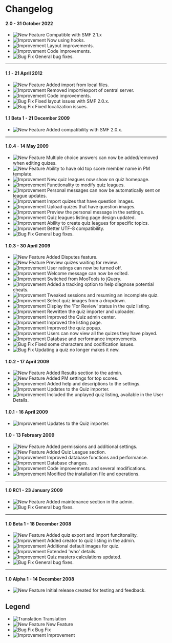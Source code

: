 # Changelog

#### 2.0 - 31 October 2022
- ![New Feature](https://smftricks.com/assets/changelog/tag--plus.png) Compatible with SMF 2.1.x
- ![Improvement](https://smftricks.com/assets/changelog/tag--pencil.png) Now using hooks.
- ![Improvement](https://smftricks.com/assets/changelog/tag--pencil.png) Layout improvements.
- ![Improvement](https://smftricks.com/assets/changelog/tag--pencil.png) Code improvements.
- ![Bug Fix](https://smftricks.com/assets/changelog/bug--minus.png) General bug fixes.
---
#### 1.1 - 21 April 2012
- ![New Feature](https://smftricks.com/assets/changelog/tag--plus.png) Added import from local files.
- ![Improvement](https://smftricks.com/assets/changelog/tag--pencil.png) Removed import/export of central server.
- ![Improvement](https://smftricks.com/assets/changelog/tag--pencil.png) Code improvements.
- ![Bug Fix](https://smftricks.com/assets/changelog/bug--minus.png) Fixed layout issues with SMF 2.0.x.
- ![Bug Fix](https://smftricks.com/assets/changelog/bug--minus.png) Fixed localization issues.

#### 1.1 Beta 1 - 21 December 2009
- ![New Feature](https://smftricks.com/assets/changelog/tag--plus.png) Added compatibility with SMF 2.0.x.
---
#### 1.0.4 - 14 May 2009
- ![New Feature](https://smftricks.com/assets/changelog/tag--plus.png) Multiple choice answers can now be added/removed when editing quizes.
- ![New Feature](https://smftricks.com/assets/changelog/tag--plus.png) Ability to have old top score member name in PM template.
- ![Improvement](https://smftricks.com/assets/changelog/tag--pencil.png) New quiz leagues now show on quiz homepage.
- ![Improvement](https://smftricks.com/assets/changelog/tag--pencil.png) Functionality to modify quiz leagues.
- ![Improvement](https://smftricks.com/assets/changelog/tag--pencil.png) Personal messages can now be automatically sent on league updates.
- ![Improvement](https://smftricks.com/assets/changelog/tag--pencil.png) Import quizes that have question images.
- ![Improvement](https://smftricks.com/assets/changelog/tag--pencil.png) Upload quizes that have question images.
- ![Improvement](https://smftricks.com/assets/changelog/tag--pencil.png) Preview the personal message in the settings.
- ![Improvement](https://smftricks.com/assets/changelog/tag--pencil.png) Quiz leagues listing page design updated.
- ![Improvement](https://smftricks.com/assets/changelog/tag--pencil.png) Ability to create quiz leagues for specific topics.
- ![Improvement](https://smftricks.com/assets/changelog/tag--pencil.png) Better UTF-8 compatibility.
- ![Bug Fix](https://smftricks.com/assets/changelog/bug--minus.png) General bug fixes.

#### 1.0.3 - 30 April 2009
- ![New Feature](https://smftricks.com/assets/changelog/tag--plus.png) Added Disputes feature.
- ![New Feature](https://smftricks.com/assets/changelog/tag--plus.png) Preview quizes waiting for review.
- ![Improvement](https://smftricks.com/assets/changelog/tag--pencil.png) User ratings can now be turned off.
- ![Improvement](https://smftricks.com/assets/changelog/tag--pencil.png) Welcome message can now be edited.
- ![Improvement](https://smftricks.com/assets/changelog/tag--pencil.png) Switched from MooTools to jQuery.
- ![Improvement](https://smftricks.com/assets/changelog/tag--pencil.png) Added a tracking option to help diagnose potential cheats.
- ![Improvement](https://smftricks.com/assets/changelog/tag--pencil.png) Tweaked sessions and resuming an incomplete quiz.
- ![Improvement](https://smftricks.com/assets/changelog/tag--pencil.png) Select quiz images from a dropdown.
- ![Improvement](https://smftricks.com/assets/changelog/tag--pencil.png) Display the 'For Review' status in the quiz listing.
- ![Improvement](https://smftricks.com/assets/changelog/tag--pencil.png) Rewritten the quiz importer and uploader.
- ![Improvement](https://smftricks.com/assets/changelog/tag--pencil.png) Improved the Quiz admin center.
- ![Improvement](https://smftricks.com/assets/changelog/tag--pencil.png) Improved the listing page.
- ![Improvement](https://smftricks.com/assets/changelog/tag--pencil.png) Improved the quiz popup.
- ![Improvement](https://smftricks.com/assets/changelog/tag--pencil.png) Users can now view all the quizes they have played.
- ![Improvement](https://smftricks.com/assets/changelog/tag--pencil.png) Database and performance improvements.
- ![Bug Fix](https://smftricks.com/assets/changelog/bug--minus.png) Fixed some characters and codification issues.
- ![Bug Fix](https://smftricks.com/assets/changelog/bug--minus.png) Updating a quiz no longer makes it new.

#### 1.0.2 - 17 April 2009
- ![New Feature](https://smftricks.com/assets/changelog/tag--plus.png) Added Results section to the admin.
- ![New Feature](https://smftricks.com/assets/changelog/tag--plus.png) Added PM settings for top scores.
- ![Improvement](https://smftricks.com/assets/changelog/tag--pencil.png) Added help and descriptions to the settings.
- ![Improvement](https://smftricks.com/assets/changelog/tag--pencil.png) Updates to the Quiz importer.
- ![Improvement](https://smftricks.com/assets/changelog/tag--pencil.png) Included the unplayed quiz listing, available in the User Details.

#### 1.0.1 - 16 April 2009
- ![Improvement](https://smftricks.com/assets/changelog/tag--pencil.png) Updates to the Quiz importer.

#### 1.0 - 13 February 2009
- ![New Feature](https://smftricks.com/assets/changelog/tag--plus.png) Added permissions and additional settings.
- ![New Feature](https://smftricks.com/assets/changelog/tag--plus.png) Added Quiz League section.
- ![Improvement](https://smftricks.com/assets/changelog/tag--pencil.png) Improved database functions and performance.
- ![Improvement](https://smftricks.com/assets/changelog/tag--pencil.png) Database changes. 
- ![Improvement](https://smftricks.com/assets/changelog/tag--pencil.png) Code improvements and several modifications.
- ![Improvement](https://smftricks.com/assets/changelog/tag--pencil.png) Modified the installation file and operations.
---
#### 1.0 RC1 - 23 January 2009
- ![New Feature](https://smftricks.com/assets/changelog/tag--plus.png) Added maintenance section in the admin.
- ![Bug Fix](https://smftricks.com/assets/changelog/bug--minus.png) General bug fixes.
---
#### 1.0 Beta 1 - 18 December 2008
- ![New Feature](https://smftricks.com/assets/changelog/tag--plus.png) Added quiz export and import funcitonality.
- ![Improvement](https://smftricks.com/assets/changelog/tag--pencil.png) Added creator to quiz listing in the admin.
- ![Improvement](https://smftricks.com/assets/changelog/tag--pencil.png) Additional default images for quiz.
- ![Improvement](https://smftricks.com/assets/changelog/tag--pencil.png) Extended 'who' details.
- ![Improvement](https://smftricks.com/assets/changelog/tag--pencil.png) Quiz masters calculations updated.
- ![Bug Fix](https://smftricks.com/assets/changelog/bug--minus.png) General bug fixes.
---
#### 1.0 Alpha 1 - 14 December 2008
- ![New Feature](https://smftricks.com/assets/changelog/tag--plus.png) Initial release created for testing and feedback.

## Legend
- ![Translation](https://smftricks.com/assets/changelog/language.png) Translation
- ![New Feature](https://smftricks.com/assets/changelog/tag--plus.png) New Feature
- ![Bug Fix](https://smftricks.com/assets/changelog/bug--minus.png) Bug Fix
- ![Improvement](https://smftricks.com/assets/changelog/tag--pencil.png) Improvement